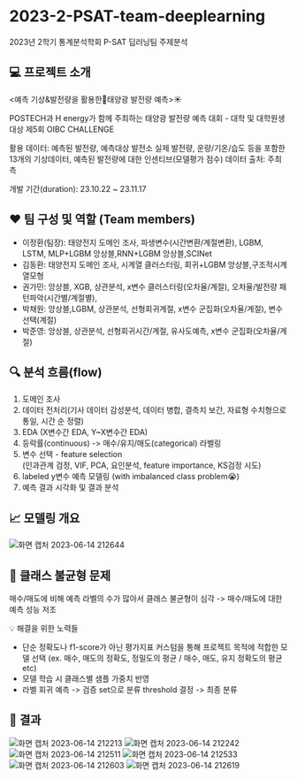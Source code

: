 # 2023-2-PSAT-team-deeplearning
2023년 2학기 통계분석학회 P-SAT 딥러닝팀 주제분석  



## 💻 프로젝트 소개

<예측 기상&발전량을 활용한태양광 발전량 예측>☀️

POSTECH과 H energy가 함께 주최하는 태양광 발전량 예측 대회 - 대학 및 대학원생 대상 제5회 OIBC CHALLENGE

활용 데이터: 예측된 발전량, 예측대상 발전소 실제 발전량, 운량/기온/습도 등을 포함한 13개의 기상데이터, 예측된 발전량에 대한 인센티브(모델평가 점수)
데이터 출처: 주최 측

개발 기간(duration): 23.10.22 ~ 23.11.17


## ❤️ 팀 구성 및 역할 (Team members)
- 이정환(팀장): 태양전지 도메인 조사, 파생변수(시간변환/계절변환), LGBM, LSTM, MLP+LGBM 앙상블,RNN+LGBM 앙상블,SCINet
- 김동환: 태양전지 도메인 조사, 시계열 클러스터링, 회귀+LGBM 앙상블,구조적시계열모형
- 권가민: 앙상블, XGB, 상관분석, x변수 클러스터링(오차율/계절), 오차율/발전량 패턴파악(시간별/계절별), 
- 박채원: 앙상블,LGBM, 상관분석, 선형회귀계절, x변수 군집화(오차율/계절), 변수선택(계절)
- 박준영: 앙상블, 상관분석, 선형회귀시간/계절, 유사도예측, x변수 군집화(오차율/계절)

## 🔍 분석 흐름(flow)
1. 도메인 조사
2. 데이터 전처리(기사 데이터 감성분석, 데이터 병합, 결측치 보간, 자료형 수치형으로 통일, 시간 순 정렬)    
4. EDA (X변수간 EDA, Y~X변수간 EDA)
5. 등락률(continuous) -> 매수/유지/매도(categorical) 라벨링
6. 변수 선택 - feature selection
      <br>(인과관계 검정, VIF, PCA, 요인분석, feature importance, KS검정 시도)
7. labeled y변수 예측 모델링 (with imbalanced class problem😭)
8. 예측 결과 시각화 및 결과 분석


## 📈 모델링 개요
![화면 캡처 2023-06-14 212644](https://github.com/mminiiii/ModelingStockBuySellPrediction/assets/90174257/ef628d73-e77e-4e37-a0ec-97bb7c19c735)


## 🚨 클래스 불균형 문제
매수/매도에 비해 예측 라벨의 수가 많아서 클래스 불균형이 심각 -> 매수/매도에 대한 예측 성능 저조

💡 해결을 위한 노력들
- 단순 정확도나 f1-score가 아닌 평가지표 커스텀을 통해 프로젝트 목적에 적합한 모델 선택 (ex. 매수, 매도의 정확도, 정밀도의 평균 / 매수, 매도, 유지 정확도의 평균 etc)
- 모델 학습 시 클래스별 샘플 가중치 반영
- 라벨 회귀 예측 -> 검증 set으로 분류 threshold 결정 -> 최종 분류


## 📃 결과
![화면 캡처 2023-06-14 212213](https://github.com/mminiiii/ModelingStockBuySellPrediction/assets/90174257/60fad7c1-5b94-4a24-a004-aaed0c71976c)
![화면 캡처 2023-06-14 212242](https://github.com/mminiiii/ModelingStockBuySellPrediction/assets/90174257/ab0a5ce1-e32e-4508-a379-f7543abe4bbd)
![화면 캡처 2023-06-14 212511](https://github.com/mminiiii/ModelingStockBuySellPrediction/assets/90174257/4a5403a3-b952-433f-bd1c-527da7ebc030)
![화면 캡처 2023-06-14 212533](https://github.com/mminiiii/ModelingStockBuySellPrediction/assets/90174257/e84f0203-acd0-4baa-9579-9108bd9abd88)
![화면 캡처 2023-06-14 212603](https://github.com/mminiiii/ModelingStockBuySellPrediction/assets/90174257/c36b4367-947a-4837-9d38-32889bfea767)
![화면 캡처 2023-06-14 212619](https://github.com/mminiiii/ModelingStockBuySellPrediction/assets/90174257/1206e5ed-a46d-47a9-b6d2-e7b03b96fd66)
